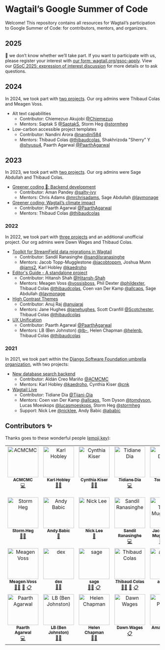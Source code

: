 # Wagtail’s Google Summer of Code

Welcome! This repository contains all resources for Wagtail’s participation to Google Summer of Code: for contributors, mentors, and organizers.

## 2025

👋 we don’t know whether we’ll take part. If you want to participate with us, please register your interest with [our form: wagtail.org/gsoc-apply](https://wagtail.org/gsoc-apply/). View our [GSoC 2025: expression of interest discussion](https://github.com/wagtail/gsoc/discussions/123) for more details or to ask questions.

## 2024

In 2024, we took part with [two projects](https://summerofcode.withgoogle.com/archive/2024/organizations/wagtail). Our org admins were Thibaud Colas and Meagen Voss.

- Alt text capabilities
  - Contributor: Chiemezuo Akujobi [@Chiemezuo](https://github.com/Chiemezuo)
  - Mentors: Saptak S [@SaptakS](https://github.com/SaptakS), Storm Heg [@stormheg](https://github.com/stormheg)
- Low-carbon accessible project templates
  - Contributor: Nandini Arora [@nandini584](https://github.com/nandini584)
  - Mentors: Thibaud Colas [@thibaudcolas](https://github.com/thibaudcolas), Shakhrizoda "Sherry" Y [@shyusu4](https://github.com/shyusu4), Paarth Agarwal [@PaarthAgarwal](https://github.com/PaarthAgarwal)

## 2023

In 2023, we took part with [two projects](https://summerofcode.withgoogle.com/archive/2023/organizations/wagtail). Our org admins were Sage Abdullah and Thibaud Colas.

- [Greener coding 💚: Backend development](./2023/greener-coding.md)
  - Contributor: Aman Pandey [@salty-ivy](https://github.com/salty-ivy)
  - Mentors: Chris Adams [@mrchrisadams](https://github.com/mrchrisadams), Sage Abdullah [@laymonage](https://github.com/laymonage)
- [Greener coding: Wagtail’s climate impact](./2023/greener-coding-responsive-images.md)
  - Contributor: Paarth Agarwal [@PaarthAgarwal](https://github.com/PaarthAgarwal)
  - Mentors: Thibaud Colas [@thibaudcolas](https://github.com/thibaudcolas)

### 2022

In 2022, we took part with [three projects](https://summerofcode.withgoogle.com/archive/2022/organizations/wagtail) and an additional unofficial project. Our org admins were Dawn Wages and Thibaud Colas.

- [Toolkit for StreamField data migrations in Wagtail](./2022/toolkit-for-streamfield-data-migrations-in-wagtail.md)
  - Contributor: Sandil Ranasinghe [@sandilsranasinghe](https://github.com/sandilsranasinghe)
  - Mentors: Jacob Topp-Mugglestone [@jacobtoppm](https://github.com/jacobtoppm), Joshua Munn [@jams2](https://github.com/jams2), Karl Hobley [@kaedroho](https://github.com/kaedroho)
- [Editor's Guide - A standalone project](./2022/wagtail-editor-guide.md)
  - Contributor: Hitansh Shah [@Hitansh-Shah](https://github.com/Hitansh-Shah)
  - Mentors: Meagen Voss [@vossisboss](https://github.com/vossisboss), Phil Dexter [@phildexter](https://github.com/phildexter), Thibaud Colas [@thibaudcolas](https://github.com/thibaudcolas), Coen van Der Kamp [@allcaps](https://github.com/allcaps), Sage Abdullah [@laymonage](https://github.com/laymonage)
- [High Contrast Themes](./2022/high-contrast-themes.md)
  - Contributor: Anuj Raj [@anujaraj](https://github.com/anujaraj)
  - Mentors: Jane Hughes [@janehughes](https://github.com/janehughes), Scott Cranfill [@Scotchester](https://github.com/Scotchester), Thibaud Colas [@thibaudcolas](https://github.com/thibaudcolas)
- [UX Unification](./2022/ux-unification.md)
  - Contributor: Paarth Agarwal [@PaarthAgarwal](https://github.com/PaarthAgarwal)
  - Mentors: LB (Ben Johnston) [@lb-](https://github.com/lb-), Helen Chapman [@helenb](https://github.com/helenb), Thibaud Colas [@thibaudcolas](https://github.com/thibaudcolas)

### 2021

In 2021, we took part within the [Django Software Foundation umbrella organization](https://summerofcode.withgoogle.com/archive/2021/organizations/6030298738851840), with two projects:

- [New database search backend](./2021/new-database-search-backend.md)
  - Contributor: Aldán Creo Mariño [@ACMCMC](https://github.com/ACMCMC)
  - Mentors: Karl Hobley [@kaedroho](https://github.com/kaedroho), Cynthia Kiser [@cnk](https://github.com/cnk)
- [Wagtail Live](./2021/wagtail-live.md)
  - Contributor: Tidiane Dia [@Tijani-Dia](https://github.com/Tijani-Dia)
  - Mentors: Coen van Der Kamp [@allcaps](https://github.com/allcaps), Tom Dyson [@tomdyson](https://github.com/tomdyson), Lucas Moeskops [@lucasmoeskops](https://github.com/lucasmoeskops), Storm Heg [@stormheg](https://github.com/Stormheg)
  - Support: Nick Lee [@nicklee](https://github.com/nicklee), Andy Babic [@ababic](https://github.com/ababic)

## Contributors ✨

Thanks goes to these wonderful people ([emoji key](https://allcontributors.org/docs/en/emoji-key)):

<!-- ALL-CONTRIBUTORS-LIST:START - Do not remove or modify this section -->
<!-- prettier-ignore-start -->
<!-- markdownlint-disable -->
<table>
  <tbody>
    <tr>
      <td align="center" valign="top" width="14.28%"><a href="https://acmc-website.web.app/en/welcome"><img src="https://avatars.githubusercontent.com/u/20495460?v=4?s=100" width="100px;" alt="ACMCMC"/><br /><sub><b>ACMCMC</b></sub></a><br /><a href="https://github.com/wagtail/gsoc/commits?author=ACMCMC" title="Code">💻</a></td>
      <td align="center" valign="top" width="14.28%"><a href="https://github.com/kaedroho"><img src="https://avatars.githubusercontent.com/u/1093808?v=4?s=100" width="100px;" alt="Karl Hobley"/><br /><sub><b>Karl Hobley</b></sub></a><br /><a href="#mentoring-kaedroho" title="Mentoring">🧑‍🏫</a></td>
      <td align="center" valign="top" width="14.28%"><a href="http://cynthiakiser.com/"><img src="https://avatars.githubusercontent.com/u/5952?v=4?s=100" width="100px;" alt="Cynthia Kiser"/><br /><sub><b>Cynthia Kiser</b></sub></a><br /><a href="#mentoring-cnk" title="Mentoring">🧑‍🏫</a></td>
      <td align="center" valign="top" width="14.28%"><a href="https://github.com/Tijani-Dia"><img src="https://avatars.githubusercontent.com/u/71412737?v=4?s=100" width="100px;" alt="Tidiane Dia"/><br /><sub><b>Tidiane Dia</b></sub></a><br /><a href="https://github.com/wagtail/gsoc/commits?author=Tijani-Dia" title="Code">💻</a></td>
      <td align="center" valign="top" width="14.28%"><a href="https://wagtail.io/"><img src="https://avatars.githubusercontent.com/u/15543?v=4?s=100" width="100px;" alt="Tom Dyson"/><br /><sub><b>Tom Dyson</b></sub></a><br /><a href="#mentoring-tomdyson" title="Mentoring">🧑‍🏫</a></td>
      <td align="center" valign="top" width="14.28%"><a href="https://github.com/allcaps"><img src="https://avatars.githubusercontent.com/u/1969342?v=4?s=100" width="100px;" alt="Coen van der Kamp"/><br /><sub><b>Coen van der Kamp</b></sub></a><br /><a href="#mentoring-allcaps" title="Mentoring">🧑‍🏫</a> <a href="#blog-allcaps" title="Blogposts">📝</a> <a href="#eventOrganizing-allcaps" title="Event Organizing">📋</a></td>
      <td align="center" valign="top" width="14.28%"><a href="https://github.com/lucasmoeskops"><img src="https://avatars.githubusercontent.com/u/12407502?v=4?s=100" width="100px;" alt="Lucas Moeskops"/><br /><sub><b>Lucas Moeskops</b></sub></a><br /><a href="#mentoring-lucasmoeskops" title="Mentoring">🧑‍🏫</a></td>
    </tr>
    <tr>
      <td align="center" valign="top" width="14.28%"><a href="https://github.com/Stormheg"><img src="https://avatars.githubusercontent.com/u/13856515?v=4?s=100" width="100px;" alt="Storm Heg"/><br /><sub><b>Storm Heg</b></sub></a><br /><a href="#mentoring-Stormheg" title="Mentoring">🧑‍🏫</a></td>
      <td align="center" valign="top" width="14.28%"><a href="https://torchbox.com/"><img src="https://avatars.githubusercontent.com/u/7779588?v=4?s=100" width="100px;" alt="Andy Babic"/><br /><sub><b>Andy Babic</b></sub></a><br /><a href="#question-ababic" title="Answering Questions">💬</a></td>
      <td align="center" valign="top" width="14.28%"><a href="https://github.com/nicklee"><img src="https://avatars.githubusercontent.com/u/298766?v=4?s=100" width="100px;" alt="Nick Lee"/><br /><sub><b>Nick Lee</b></sub></a><br /><a href="#design-nicklee" title="Design">🎨</a></td>
      <td align="center" valign="top" width="14.28%"><a href="https://github.com/sandilsranasinghe"><img src="https://avatars.githubusercontent.com/u/55044163?v=4?s=100" width="100px;" alt="Sandil Ranasinghe"/><br /><sub><b>Sandil Ranasinghe</b></sub></a><br /><a href="https://github.com/wagtail/gsoc/commits?author=sandilsranasinghe" title="Code">💻</a></td>
      <td align="center" valign="top" width="14.28%"><a href="https://github.com/jacobtoppm"><img src="https://avatars.githubusercontent.com/u/55137073?v=4?s=100" width="100px;" alt="Jacob Topp-Mugglestone"/><br /><sub><b>Jacob Topp-Mugglestone</b></sub></a><br /><a href="#mentoring-jacobtoppm" title="Mentoring">🧑‍🏫</a> <a href="#eventOrganizing-jacobtoppm" title="Event Organizing">📋</a></td>
      <td align="center" valign="top" width="14.28%"><a href="https://www.joshuamunn.com/"><img src="https://avatars.githubusercontent.com/u/29293125?v=4?s=100" width="100px;" alt="Joshua Munn"/><br /><sub><b>Joshua Munn</b></sub></a><br /><a href="#mentoring-jams2" title="Mentoring">🧑‍🏫</a></td>
      <td align="center" valign="top" width="14.28%"><a href="https://github.com/Hitansh-Shah"><img src="https://avatars.githubusercontent.com/u/76250591?v=4?s=100" width="100px;" alt="Hitansh Shah"/><br /><sub><b>Hitansh Shah</b></sub></a><br /><a href="https://github.com/wagtail/gsoc/commits?author=Hitansh-Shah" title="Code">💻</a></td>
    </tr>
    <tr>
      <td align="center" valign="top" width="14.28%"><a href="https://www.meagenvoss.com/"><img src="https://avatars.githubusercontent.com/u/45881480?v=4?s=100" width="100px;" alt="Meagen Voss"/><br /><sub><b>Meagen Voss</b></sub></a><br /><a href="#mentoring-vossisboss" title="Mentoring">🧑‍🏫</a> <a href="#blog-vossisboss" title="Blogposts">📝</a> <a href="#eventOrganizing-vossisboss" title="Event Organizing">📋</a></td>
      <td align="center" valign="top" width="14.28%"><a href="https://github.com/phildexter"><img src="https://avatars.githubusercontent.com/u/34743669?v=4?s=100" width="100px;" alt="dex"/><br /><sub><b>dex</b></sub></a><br /><a href="#mentoring-phildexter" title="Mentoring">🧑‍🏫</a></td>
      <td align="center" valign="top" width="14.28%"><a href="https://laymonage.com/"><img src="https://avatars.githubusercontent.com/u/6379424?v=4?s=100" width="100px;" alt="sag​e"/><br /><sub><b>sag​e</b></sub></a><br /><a href="#mentoring-laymonage" title="Mentoring">🧑‍🏫</a> <a href="#eventOrganizing-laymonage" title="Event Organizing">📋</a></td>
      <td align="center" valign="top" width="14.28%"><a href="https://thib.me/"><img src="https://avatars.githubusercontent.com/u/877585?v=4?s=100" width="100px;" alt="Thibaud Colas"/><br /><sub><b>Thibaud Colas</b></sub></a><br /><a href="#mentoring-thibaudcolas" title="Mentoring">🧑‍🏫</a> <a href="#blog-thibaudcolas" title="Blogposts">📝</a> <a href="#eventOrganizing-thibaudcolas" title="Event Organizing">📋</a></td>
      <td align="center" valign="top" width="14.28%"><a href="https://github.com/anujaraj"><img src="https://avatars.githubusercontent.com/u/52713215?v=4?s=100" width="100px;" alt="anujaraj"/><br /><sub><b>anujaraj</b></sub></a><br /><a href="https://github.com/wagtail/gsoc/commits?author=anujaraj" title="Code">💻</a></td>
      <td align="center" valign="top" width="14.28%"><a href="https://github.com/janehughes"><img src="https://avatars.githubusercontent.com/u/8680557?v=4?s=100" width="100px;" alt="janehughes"/><br /><sub><b>janehughes</b></sub></a><br /><a href="#mentoring-janehughes" title="Mentoring">🧑‍🏫</a></td>
      <td align="center" valign="top" width="14.28%"><a href="https://jellybeans.lol/"><img src="https://avatars.githubusercontent.com/u/1044670?v=4?s=100" width="100px;" alt="Scott Cranfill"/><br /><sub><b>Scott Cranfill</b></sub></a><br /><a href="#mentoring-Scotchester" title="Mentoring">🧑‍🏫</a></td>
    </tr>
    <tr>
      <td align="center" valign="top" width="14.28%"><a href="https://github.com/PaarthAgarwal"><img src="https://avatars.githubusercontent.com/u/86092410?v=4?s=100" width="100px;" alt="Paarth Agarwal"/><br /><sub><b>Paarth Agarwal</b></sub></a><br /><a href="https://github.com/wagtail/gsoc/commits?author=PaarthAgarwal" title="Code">💻</a></td>
      <td align="center" valign="top" width="14.28%"><a href="https://lb.ee/"><img src="https://avatars.githubusercontent.com/u/1396140?v=4?s=100" width="100px;" alt="LB (Ben Johnston)"/><br /><sub><b>LB (Ben Johnston)</b></sub></a><br /><a href="#mentoring-lb-" title="Mentoring">🧑‍🏫</a></td>
      <td align="center" valign="top" width="14.28%"><a href="https://github.com/helenb"><img src="https://avatars.githubusercontent.com/u/771869?v=4?s=100" width="100px;" alt="Helen Chapman"/><br /><sub><b>Helen Chapman</b></sub></a><br /><a href="#mentoring-helenb" title="Mentoring">🧑‍🏫</a></td>
      <td align="center" valign="top" width="14.28%"><a href="https://dawnwages.info/"><img src="https://avatars.githubusercontent.com/u/20374042?v=4?s=100" width="100px;" alt="Dawn Wages"/><br /><sub><b>Dawn Wages</b></sub></a><br /><a href="#eventOrganizing-dawnwages" title="Event Organizing">📋</a></td>
      <td align="center" valign="top" width="14.28%"><a href="https://github.com/salty-ivy"><img src="https://avatars.githubusercontent.com/u/74553951?v=4?s=100" width="100px;" alt="Aman Pandey"/><br /><sub><b>Aman Pandey</b></sub></a><br /><a href="https://github.com/wagtail/gsoc/commits?author=salty-ivy" title="Code">💻</a></td>
    </tr>
  </tbody>
</table>

<!-- markdownlint-restore -->
<!-- prettier-ignore-end -->

<!-- ALL-CONTRIBUTORS-LIST:END -->
